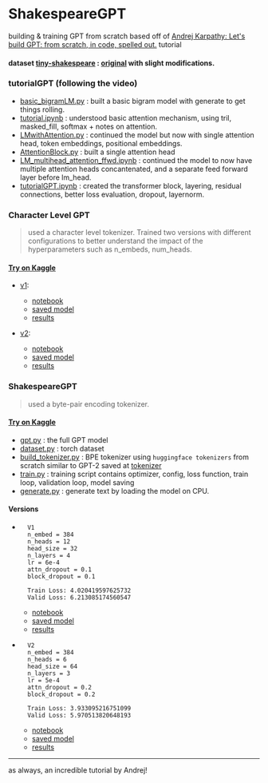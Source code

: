 # ShakespeareGPT

building & training GPT from scratch based off of [Andrej Karpathy: Let's build GPT: from scratch, in code, spelled out.](https://www.youtube.com/watch?v=kCc8FmEb1nY) tutorial

#### dataset [tiny-shakespeare](./data/shakespeare.txt) : [original](https://github.com/karpathy/char-rnn/blob/master/data/tinyshakespeare/input.txt) with slight modifications.

### tutorialGPT (following the video)

- [basic_bigramLM.py](./tutorialGPT/basic_bigramLM.py) : built a basic bigram model with generate to get things rolling.
- [tutorial.ipynb](./tutorialGPT/tutorial.ipynb) : understood basic attention mechanism, using tril, masked_fill, softmax + notes on attention.
- [LMwithAttention.py](./tutorialGPT/LMwithAttention.py) : continued the model but now with single attention head, token embeddings, positional embeddings.
- [AttentionBlock.py](./tutorialGPT/AttentionBlock.py) : built a single attention head
- [LM_multihead_attention_ffwd.ipynb](./tutorialGPT/LM_multihead_attention_ffwd.ipynb) : continued the model to now have multiple attention heads concantenated, and a separate feed forward layer before lm_head.
- [tutorialGPT.ipynb](./tutorialGPT/tutorialGPT.ipynb) : created the transformer block, layering, residual connections, better loss evaluation, dropout, layernorm.

### Character Level GPT

> used a character level tokenizer. Trained two versions with different configurations to better understand the impact of the hyperparameters such as n_embeds, num_heads.

#### **[Try on Kaggle](https://www.kaggle.com/code/shreydan/shakespearegpt-character-level)**

- [v1](./character_level_GPT/v1/):
  - [notebook](./character_level_GPT/v1/GPT_character_level_v1_trained.ipynb)
  - [saved model](./character_level_GPT/v1/shakespareGPT)
  - [results](./character_level_GPT/v1/generated.txt)

- [v2](./character_level_GPT/v2/):
  - [notebook](./character_level_GPT/v2/GPT_character_level_v2_trained.ipynb)
  - [saved model](./character_level_GPT/v2/shakespareGPT)
  - [results](./character_level_GPT/v2/generated.txt)

### ShakespeareGPT

> used a byte-pair encoding tokenizer.

#### **[Try on Kaggle](https://www.kaggle.com/code/shreydan/shakespearegpt)**

- [gpt.py](./gpt.py) : the full GPT model
- [dataset.py](./dataset.py) : torch dataset
- [build_tokenizer.py](./build_tokenizer.py) : BPE tokenizer using `huggingface tokenizers` from scratch similar to GPT-2 saved at [tokenizer](./tokenizer/)
- [train.py](./train.py) : training script contains optimizer, config, loss function, train loop, validation loop, model saving
- [generate.py](./generate.py) : generate text by loading the model on CPU.

#### **Versions**

- ``` 
    V1
    n_embed = 384
    n_heads = 12
    head_size = 32
    n_layers = 4
    lr = 6e-4
    attn_dropout = 0.1
    block_dropout = 0.1

    Train Loss: 4.020419597625732
    Valid Loss: 6.213085174560547
  ```
  - [notebook](./saved/v1/shakespearegpt_v1.ipynb)
  - [saved model](./saved/v1/shakespeareGPT/)
  - [results](./saved/v1/generated.txt)

- ``` 
    V2
    n_embed = 384
    n_heads = 6
    head_size = 64
    n_layers = 3
    lr = 5e-4
    attn_dropout = 0.2
    block_dropout = 0.2

    Train Loss: 3.933095216751099 
    Valid Loss: 5.970513820648193
  ```
  - [notebook](./saved/v2/shakespearegpt_v2.ipynb)
  - [saved model](./saved/v2/shakespeareGPT/)
  - [results](./saved/v2/generated.txt)



---

as always, an incredible tutorial by Andrej!